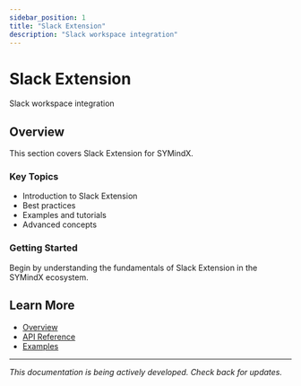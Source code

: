 ```yaml
---
sidebar_position: 1
title: "Slack Extension"
description: "Slack workspace integration"
---
```


# Slack Extension

Slack workspace integration

## Overview

This section covers Slack Extension for SYMindX.

### Key Topics

- Introduction to Slack Extension
- Best practices
- Examples and tutorials
- Advanced concepts

### Getting Started

Begin by understanding the fundamentals of Slack Extension in the SYMindX ecosystem.

## Learn More

- [Overview](/docs/01-overview)
- [API Reference](/docs/03-api-reference)
- [Examples](/docs/17-examples)

---

*This documentation is being actively developed. Check back for updates.*
